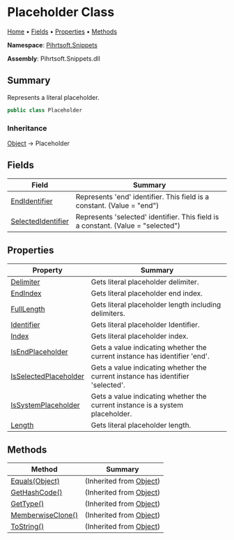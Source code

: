 # Placeholder Class

[Home](../../../README.md) &#x2022; [Fields](#fields) &#x2022; [Properties](#properties) &#x2022; [Methods](#methods)

**Namespace**: [Pihrtsoft.Snippets](../README.md)

**Assembly**: Pihrtsoft\.Snippets\.dll

## Summary

Represents a literal placeholder\.

```csharp
public class Placeholder
```

### Inheritance

[Object](https://docs.microsoft.com/en-us/dotnet/api/system.object) &#x2192; Placeholder

## Fields

| Field | Summary |
| ----- | ------- |
| [EndIdentifier](EndIdentifier/README.md) | Represents 'end' identifier\. This field is a constant\. \(Value = "end"\) |
| [SelectedIdentifier](SelectedIdentifier/README.md) | Represents 'selected' identifier\. This field is a constant\. \(Value = "selected"\) |

## Properties

| Property | Summary |
| -------- | ------- |
| [Delimiter](Delimiter/README.md) | Gets literal placeholder delimiter\. |
| [EndIndex](EndIndex/README.md) | Gets literal placeholder end index\. |
| [FullLength](FullLength/README.md) | Gets literal placeholder length including delimiters\. |
| [Identifier](Identifier/README.md) | Gets literal placeholder Identifier\. |
| [Index](Index/README.md) | Gets literal placeholder index\. |
| [IsEndPlaceholder](IsEndPlaceholder/README.md) | Gets a value indicating whether the current instance has identifier 'end'\. |
| [IsSelectedPlaceholder](IsSelectedPlaceholder/README.md) | Gets a value indicating whether the current instance has identifier 'selected'\. |
| [IsSystemPlaceholder](IsSystemPlaceholder/README.md) | Gets a value indicating whether the current instance is a system placeholder\. |
| [Length](Length/README.md) | Gets literal placeholder length\. |

## Methods

| Method | Summary |
| ------ | ------- |
| [Equals(Object)](https://docs.microsoft.com/en-us/dotnet/api/system.object.equals) |  \(Inherited from [Object](https://docs.microsoft.com/en-us/dotnet/api/system.object)\) |
| [GetHashCode()](https://docs.microsoft.com/en-us/dotnet/api/system.object.gethashcode) |  \(Inherited from [Object](https://docs.microsoft.com/en-us/dotnet/api/system.object)\) |
| [GetType()](https://docs.microsoft.com/en-us/dotnet/api/system.object.gettype) |  \(Inherited from [Object](https://docs.microsoft.com/en-us/dotnet/api/system.object)\) |
| [MemberwiseClone()](https://docs.microsoft.com/en-us/dotnet/api/system.object.memberwiseclone) |  \(Inherited from [Object](https://docs.microsoft.com/en-us/dotnet/api/system.object)\) |
| [ToString()](https://docs.microsoft.com/en-us/dotnet/api/system.object.tostring) |  \(Inherited from [Object](https://docs.microsoft.com/en-us/dotnet/api/system.object)\) |

